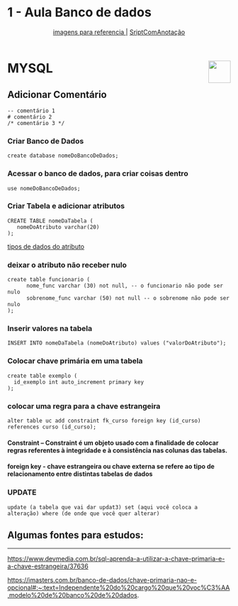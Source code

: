 # 1 - Aula Banco de dados
 <div align="center">
   <a href="https://github.com/gladsonsimoes/AulaBancoDeDadosSenai/blob/main/imagensReferencias/imagens.md"> imagens para referencia </a> | 
   <a href="https://github.com/gladsonsimoes/BD_MySQL/blob/main/ScriptComAnota%C3%A7%C3%A3o.md"> SriptComAnotação </a>
 </div>
 
<br>
<div>
   <h1> MYSQL <img 
    align="right"
    width="50px" 
    src="https://user-images.githubusercontent.com/99969693/202800806-e9f72f86-3528-4824-9a63-3788cad38ecf.png"></h1>
    
</div>


## Adicionar Comentário
~~~mysql
-- comentário 1
# comentário 2
/* comentário 3 */
~~~

### Criar Banco de Dados

~~~mysql
create database nomeDoBancoDeDados;
~~~

### Acessar o banco de dados, para criar coisas dentro

~~~mysql
use nomeDoBancoDeDados;
~~~

### Criar Tabela e adicionar atributos

~~~mysql
CREATE TABLE nomeDaTabela (
   nomeDoAtributo varchar(20)
);
~~~
<a href="https://cooperati.com.br/2012/09/mysql-srie-de-posts-3-tipos-de-dados-data-types/"> tipos de dados do atributo </a>

### deixar o atributo não receber nulo

~~~mysql
create table funcionario (
      nome_func varchar (30) not null, -- o funcionario não pode ser nulo
      sobrenome_func varchar (50) not null -- o sobrenome não pode ser nulo
);  
~~~

### Inserir valores na tabela

~~~mysql
INSERT INTO nomeDaTabela (nomeDoAtributo) values ("valorDoAtributo");
~~~

### Colocar chave primária em uma tabela 

~~~mysql
create table exemplo (
  id_exemplo int auto_increment primary key
);
~~~

### colocar uma regra para a chave estrangeira

~~~mysql
alter table uc add constraint fk_curso foreign key (id_curso)
references curso (id_curso); 
~~~

#### Constraint – Constraint é um objeto usado com a finalidade de colocar regras referentes à integridade e à consistência nas colunas das tabelas.
#### foreign key - chave estrangeira ou chave externa se refere ao tipo de relacionamento entre distintas tabelas de dados

### UPDATE

~~~mysql
update (a tabela que vai dar updat3) set (aqui você coloca a alteração) where (de onde que você quer alterar) 
~~~

## Algumas fontes para estudos:
<hr>

https://www.devmedia.com.br/sql-aprenda-a-utilizar-a-chave-primaria-e-a-chave-estrangeira/37636


https://imasters.com.br/banco-de-dados/chave-primaria-nao-e-opcional#:~:text=Independente%20do%20cargo%20que%20voc%C3%AA,modelo%20de%20banco%20de%20dados.


